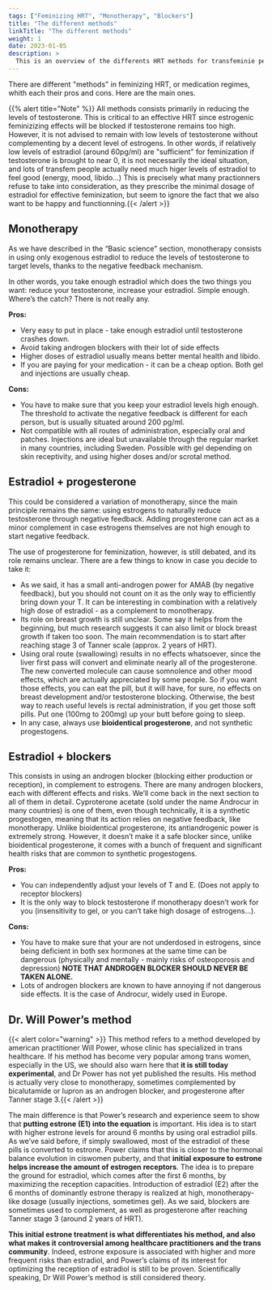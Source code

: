 ```yaml
---
tags: ["Feminizing HRT", "Monotherapy", "Blockers"]
title: "The different methods"
linkTitle: "The different methods"
weight: 1
date: 2023-01-05
description: >
  This is an overview of the differents HRT methods for transfeminie people
---
```


There are different "methods" in feminizing HRT, or medication regimes, whith each their pros and cons. Here are the main ones.

{{% alert title="Note" %}}
All methods consists primarily in reducing the levels of testosterone. This is critical to an effective HRT since estrogenic feminizizing effects will be blocked if testosterone remains too high. However, it is not advised to remain with low levels of testosterone without complementing by a decent level of estrogens. In other words, if relatively low levels of estradiol (around 60pg/ml) are "sufficient" for feminization if testosterone is  brought to near 0, it is not necessarily the ideal situation, and lots of transfem people actually need much higer levels of estradiol to feel good (energy, mood, libido...) This is precisely what many practionners refuse to take into consideration, as they prescribe the minimal dosage of estradiol for effective feminization, but seem to ignore the fact that we also want to be happy and functionning.{{< /alert >}}

## Monotherapy

	
As we have described in the “Basic science” section, monotherapy consists in using only exogenous estradiol to reduce the levels of testosterone to target levels, thanks to the negative feedback mechanism.

In other words, you take enough estradiol which does the two things you want: reduce your testosterone, increase your estradiol. Simple enough. Where’s the catch? There is not really any.

**Pros:**
- Very easy to put in place - take enough estradiol until testosterone crashes down.
- Avoid taking androgen blockers with their lot of side effects
- Higher doses of estradiol usually means better mental health and libido.
- If you are paying for your medication - it can be a cheap option. Both gel and injections are usually cheap.

**Cons:**
- You have to make sure that you keep your estradiol levels high enough. The threshold to activate the negative feedback is different for each person, but is usually situated around 200 pg/ml.
- Not compatible with all routes of administration, especially oral and patches. Injections are ideal but unavailable through the regular market in many countries, including Sweden. Possible with gel depending on skin receptivity, and using higher doses and/or scrotal method.


## Estradiol + progesterone

This could be considered a variation of monotherapy, since the main principle remains the same: using estrogens to naturally reduce testosterone through negative feedback.
Adding progesterone can act as a minor complement in case estrogens themselves are not high enough to start negative feedback. 

The use of progesterone for feminization, however, is still debated, and its role remains unclear. There are a few things to know in case you decide to take it: 
- As we said, it has a small anti-androgen power for AMAB (by negative feedback), but you should not count on it as the only way to efficiently bring down your T. It can be interesting in combination with a relatively high dose of estradiol - as a complement to monotherapy.
- Its role on breast growth is still unclear. Some say it helps from the beginning, but much research suggests it can also limit or block breast growth if taken too soon. The main recommendation is to start after reaching stage 3 of Tanner scale (approx. 2 years of HRT).
- Using oral route (swallowing) results in no effects whatsoever, since the liver first pass will convert and eliminate nearly all of the progesterone. The new converted molecule can cause somnolence and other mood effects, which are actually appreciated by some people. So if you want those effects, you can eat the pill, but it will have, for sure, no effects on breast development and/or testosterone blocking. Otherwise, the best way to reach useful levels is rectal administration, if you get those soft pills. Put one (100mg to 200mg) up your butt before going to sleep.
- In any case, always use **bioidentical progesterone**, and not synthetic progestogens. 

## Estradiol + blockers

This consists in using an androgen blocker (blocking either production or reception), in complement to estrogens.
There are many androgen blockers, each with different effects and risks. We’ll come back in the next section to all of them in detail.
Cyproterone acetate (sold under the name Androcur in many countries) is one of them, even though technically, it is a synthetic progestogen, meaning that its action relies on negative feedback, like monotherapy. Unlike bioidentical progesterone, its antiandrogenic power is extremely strong. However, it doesn’t make it a safe blocker since, unlike bioidentical progesterone, it comes with a bunch of frequent and significant health risks that are common to synthetic progestogens.

**Pros:**
- You can independently adjust your levels of T and E. (Does not apply to receptor blockers)
- It is the only way to block testosterone if monotherapy doesn’t work for you (insensitivity to gel, or you can’t take high dosage of estrogens...).

**Cons:**
- You have to make sure that your are not underdosed in estrogens, since being deficient in both sex hormones at the same time can be dangerous (physically and mentally - mainly risks of osteoporosis and depression) **NOTE THAT ANDROGEN BLOCKER SHOULD NEVER BE TAKEN ALONE.**
- Lots of androgen blockers are known to have annoying if not dangerous side effects. It is the case of Androcur, widely used in Europe.


## Dr. Will Power’s method

{{< alert color="warning" >}}
This method refers to a method developed by american practitioner Will Power, whose clinic has specialized in trans healthcare. If his method has become very popular among trans women, especially in the US, we should also warn here that **it is still today experimental**, and Dr Power has not yet published the results. 
His method is actually very close to monotherapy, sometimes complemented by bicalutamide or lupron as an androgen blocker, and progesterone after Tanner stage 3.{{< /alert >}}

The main difference is that Power’s research and experience seem to show that **putting estrone (E1) into the equation** is important. His idea is to start with higher estrone levels for around 6 months by using oral estradiol pills. As we’ve said before, if simply swallowed, most of the estradiol of these pills is converted to estrone. Power claims that this is closer to the hormonal balance evolution in ciswomen puberty, and that **initial exposure to estrone helps increase the amount of estrogen receptors**. The idea is to prepare the ground for estradiol, which comes after the first 6 months, by maximizing the reception capacities. Introduction of estradiol (E2) after the 6 months of dominantly estrone therapy is realized at high, monotherapy-like dosage (usually injections, sometimes gel). As we said, blockers are sometimes used to complement, as well as progesterone after reaching Tanner stage 3 (around 2 years of HRT).

**This initial estrone treatment is what differentiates his method, and also what makes it controversial among healthcare practitioners and the trans community**. Indeed, estrone exposure is associated with higher and more frequent risks than estradiol, and Power’s claims of its interest for optimizing the reception of estradiol is still to be proven.
Scientifically speaking, Dr Will Power’s method is still considered theory. 


